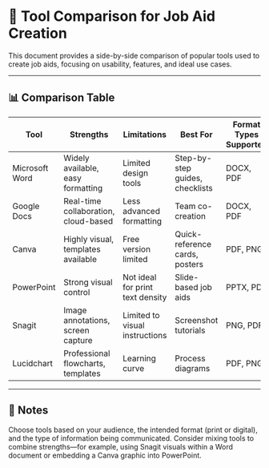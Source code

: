 # 🧰 Tool Comparison for Job Aid Creation

This document provides a side-by-side comparison of popular tools used to create job aids, focusing on usability, features, and ideal use cases.

---

## 📊 Comparison Table

| Tool            | Strengths                        | Limitations               | Best For                         | Format Types Supported |
|------------------|----------------------------------|----------------------------|----------------------------------|-------------------------|
| Microsoft Word   | Widely available, easy formatting | Limited design tools       | Step-by-step guides, checklists | DOCX, PDF               |
| Google Docs      | Real-time collaboration, cloud-based | Less advanced formatting  | Team co-creation                | DOCX, PDF               |
| Canva            | Highly visual, templates available | Free version limited       | Quick-reference cards, posters  | PDF, PNG                |
| PowerPoint       | Strong visual control            | Not ideal for print text density | Slide-based job aids     | PPTX, PDF               |
| Snagit           | Image annotations, screen capture | Limited to visual instructions | Screenshot tutorials     | PNG, PDF                |
| Lucidchart       | Professional flowcharts, templates | Learning curve             | Process diagrams                | PDF, PNG                |

---

## 📝 Notes

Choose tools based on your audience, the intended format (print or digital), and the type of information being communicated. Consider mixing tools to combine strengths—for example, using Snagit visuals within a Word document or embedding a Canva graphic into PowerPoint.

